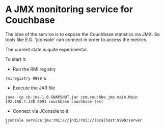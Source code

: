 # A JMX monitoring service for Couchbase

The idea of the service is to expose the Couchbase statistics via JMX. So tools like E.G. 'jconsole' can connect in order to access the metrics.

The current state is quite experimental.

To start it:

* Run the RMI registry
```
rmiregistry 9999 &
```

* Execute the JAR file
```
java -cp cb-jmx-1.0-SNAPSHOT.jar com.couchbe.jmx.main.Main 192.168.7.130 8091 couchbase couchbase test
```

* Connect via JConsole to it
```
jconsole service:jmx:rmi:///jndi/rmi://localhost:9999/server
``

